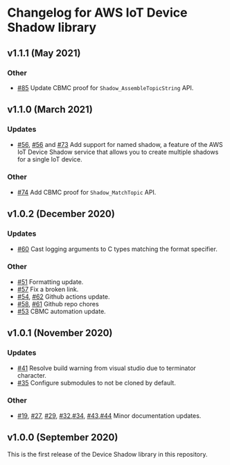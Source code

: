 # Changelog for AWS IoT Device Shadow library
## v1.1.1 (May 2021)

### Other
 - [#85](https://github.com/aws/Device-Shadow-for-AWS-IoT-embedded-sdk/pull/85) Update CBMC proof for `Shadow_AssembleTopicString` API.

## v1.1.0 (March 2021)

### Updates
 - [#56](https://github.com/aws/device-shadow-for-aws-iot-embedded-sdk/pull/56), [#56](https://github.com/aws/device-shadow-for-aws-iot-embedded-sdk/pull/72) and [#73](https://github.com/aws/device-shadow-for-aws-iot-embedded-sdk/pull/73) Add support for named shadow, a feature of the AWS IoT Device Shadow service that allows you to create multiple shadows for a single IoT device.

### Other
 - [#74](https://github.com/aws/device-shadow-for-aws-iot-embedded-sdk/pull/74) Add CBMC proof for `Shadow_MatchTopic` API.

## v1.0.2 (December 2020)

### Updates
 - [#60](https://github.com/aws/device-shadow-for-aws-iot-embedded-sdk/pull/60) Cast logging arguments to C types matching the format specifier.

### Other
 - [#51](https://github.com/aws/device-shadow-for-aws-iot-embedded-sdk/pull/51) Formatting update.
 - [#57](https://github.com/aws/device-shadow-for-aws-iot-embedded-sdk/pull/57) Fix a broken link.
 - [#54](https://github.com/aws/device-shadow-for-aws-iot-embedded-sdk/pull/54), [#62](https://github.com/aws/device-shadow-for-aws-iot-embedded-sdk/pull/62) Github actions update.
 - [#58](https://github.com/aws/device-shadow-for-aws-iot-embedded-sdk/pull/58), [#61](https://github.com/aws/device-shadow-for-aws-iot-embedded-sdk/pull/61) Github repo chores
 - [#53](https://github.com/aws/device-shadow-for-aws-iot-embedded-sdk/pull/53) CBMC automation update.

## v1.0.1 (November 2020)

### Updates
 - [#41](https://github.com/aws/device-shadow-for-aws-iot-embedded-sdk/pull/41) Resolve build warning from visual studio due to terminator character.
 - [#35](https://github.com/aws/device-shadow-for-aws-iot-embedded-sdk/pull/35) Configure submodules to not be cloned by default.

### Other
 - [#19](https://github.com/aws/device-shadow-for-aws-iot-embedded-sdk/pull/19), [#27](https://github.com/aws/device-shadow-for-aws-iot-embedded-sdk/pull/27), [#29](https://github.com/aws/device-shadow-for-aws-iot-embedded-sdk/pull/29), [#32](https://github.com/aws/device-shadow-for-aws-iot-embedded-sdk/pull/32),[#34](https://github.com/aws/device-shadow-for-aws-iot-embedded-sdk/pull/34), [#43](https://github.com/aws/device-shadow-for-aws-iot-embedded-sdk/pull/43),[#44](https://github.com/aws/device-shadow-for-aws-iot-embedded-sdk/pull/44) Minor documentation updates.

## v1.0.0 (September 2020)

This is the first release of the Device Shadow library in this repository.

